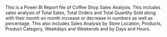 This is a Power BI Report file of Coffee Shop Sales Analysis.
This includes sales analysis of Total Sales, Total Orders and Total Quantity Sold along with their month on month increase or decrease in numbers as well as percentage. 
This also includes Sales Analysis by Store Location, Products, Product Category, Weekdays and Weekends and by Days and Hours.
